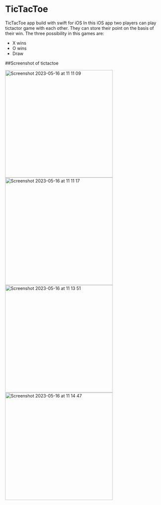 # TicTacToe
TicTacToe app build with swift for iOS
In this iOS app two players can play tictactor game with each other.
They can store their point on the basis of their win. The three possibility in this games are:
 - X wins
 - O wins
 - Draw

##Screenshot of tictactoe


<img width="347" alt="Screenshot 2023-05-16 at 11 11 09" src="https://github.com/rubeshnpl13/TicTacToe/assets/65712133/a4ab1b17-c5de-437d-be71-983f575c09be">

<img width="347" alt="Screenshot 2023-05-16 at 11 11 17" src="https://github.com/rubeshnpl13/TicTacToe/assets/65712133/d5a1d0e2-959e-4332-bc08-3429ae2fbbd8">

<img width="347" alt="Screenshot 2023-05-16 at 11 13 51" src="https://github.com/rubeshnpl13/TicTacToe/assets/65712133/f5130490-5bf9-440c-9739-432526cf57fb">

<img width="347" alt="Screenshot 2023-05-16 at 11 14 47" src="https://github.com/rubeshnpl13/TicTacToe/assets/65712133/f1db66f7-2fdd-4d1c-ba10-1fe42559552a">
